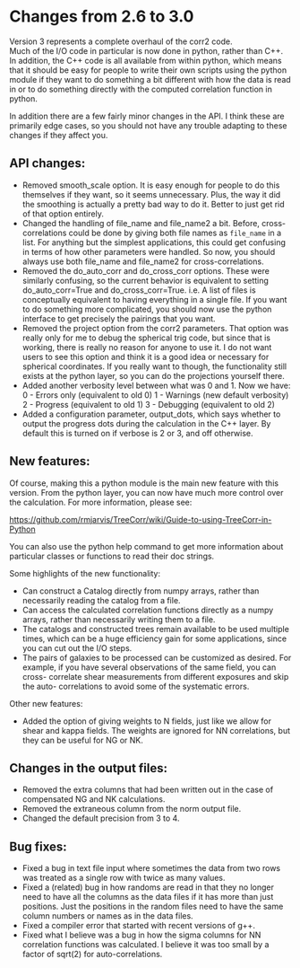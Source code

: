 Changes from 2.6 to 3.0
=======================

Version 3 represents a complete overhaul of the corr2 code.  
Much of the I/O code in particular is now done in python, rather than C++.
In addition, the C++ code is all available from within python, which means
that it should be easy for people to write their own scripts using the 
python module if they want to do something a bit different with how the 
data is read in or to do something directly with the computed correlation
function in python.

In addition there are a few fairly minor changes in the API.  I think these
are primarily edge cases, so you should not have any trouble adapting to
these changes if they affect you.

API changes:
------------

- Removed smooth_scale option.  It is easy enough for people to do this
  themselves if they want, so it seems unnecessary.  Plus, the way it
  did the smoothing is actually a pretty bad way to do it.  Better to just
  get rid of that option entirely.
- Changed the handling of file_name and file_name2 a bit.  Before, cross-
  correlations could be done by giving both file names as `file_name` in
  a list.  For anything but the simplest applications, this could get
  confusing in terms of how other parameters were handled.  So now, you
  should always use both file_name and file_name2 for cross-correlations.
- Removed the do_auto_corr and do_cross_corr options.  These were
  similarly confusing, so the current behavior is equivalent to setting
  do_auto_corr=True and do_cross_corr=True.  i.e. A list of files is
  conceptually equivalent to having everything in a single file.
  If you want to do something more complicated, you should now use the
  python interface to get precisely the pairings that you want.
- Removed the project option from the corr2 parameters.  That option
  was really only for me to debug the spherical trig code, but since that
  is working, there is really no reason for anyone to use it.  I do
  not want users to see this option and think it is a good idea or necessary
  for spherical coordinates.  If you really want to though, the functionality
  still exists at the python layer, so you can do the projections yourself
  there.
- Added another verbosity level between what was 0 and 1.  Now we have:
    0 - Errors only (equivalent to old 0)
    1 - Warnings (new default verbosity)
    2 - Progress (equivalent to old 1)
    3 - Debugging (equivalent to old 2)
- Added a configuration parameter, output_dots, which says whether to output
  the progress dots during the calculation in the C++ layer.  By default
  this is turned on if verbose is 2 or 3, and off otherwise.


New features:
-------------

Of course, making this a python module is the main new feature with this
version.  From the python layer, you can now have much more control over the
calculation.  For more information, please see:

  https://github.com/rmjarvis/TreeCorr/wiki/Guide-to-using-TreeCorr-in-Python

You can also use the python help command to get more information about particular
classes or functions to read their doc strings.

Some highlights of the new functionality:

- Can construct a Catalog directly from numpy arrays, rather than necessarily
  reading the catalog from a file.
- Can access the calculated correlation functions directly as a numpy arrays,
  rather than necessarily writing them to a file.
- The catalogs and constructed trees remain available to be used multiple times,
  which can be a huge efficiency gain for some applications, since you can
  cut out the I/O steps.
- The pairs of galaxies to be processed can be customized as desired.  For
  example, if you have several observations of the same field, you can cross-
  correlate shear measurements from different exposures and skip the auto-
  correlations to avoid some of the systematic errors.

Other new features:

- Added the option of giving weights to N fields, just like we allow for shear
  and kappa fields.  The weights are ignored for NN correlations, but they
  can be useful for NG or NK.


Changes in the output files:
----------------------------

- Removed the extra columns that had been written out in the case of
  compensated NG and NK calculations.
- Removed the extraneous <R> column from the norm output file.
- Changed the default precision from 3 to 4.

Bug fixes:
----------

- Fixed a bug in text file input where sometimes the data from two rows
  was treated as a single row with twice as many values.
- Fixed a (related) bug in how randoms are read in that they no longer need
  to have all the columns as the data files if it has more than just positions.
  Just the positions in the random files need to have the same column numbers
  or names as in the data files.
- Fixed a compiler error that started with recent versions of g++.
- Fixed what I believe was a bug in how the sigma columns for NN correlation 
  functions was calculated.  I believe it was too small by a factor of sqrt(2)
  for auto-correlations.
